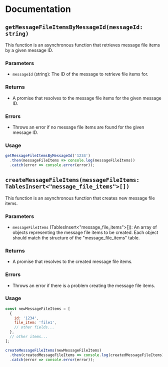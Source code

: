 # Documentation

## `getMessageFileItemsByMessageId(messageId: string)`

This function is an asynchronous function that retrieves message file items by a given message ID. 

### Parameters

- `messageId` (string): The ID of the message to retrieve file items for.

### Returns

- A promise that resolves to the message file items for the given message ID.

### Errors

- Throws an error if no message file items are found for the given message ID.

### Usage

```javascript
getMessageFileItemsByMessageId('1234')
  .then(messageFileItems => console.log(messageFileItems))
  .catch(error => console.error(error));
```

## `createMessageFileItems(messageFileItems: TablesInsert<"message_file_items">[])`

This function is an asynchronous function that creates new message file items.

### Parameters

- `messageFileItems` (TablesInsert<"message_file_items">[]): An array of objects representing the message file items to be created. Each object should match the structure of the "message_file_items" table.

### Returns

- A promise that resolves to the created message file items.

### Errors

- Throws an error if there is a problem creating the message file items.

### Usage

```javascript
const newMessageFileItems = [
  {
    id: '1234',
    file_item: 'file1',
    // other fields...
  },
  // other items...
];

createMessageFileItems(newMessageFileItems)
  .then(createdMessageFileItems => console.log(createdMessageFileItems))
  .catch(error => console.error(error));
```